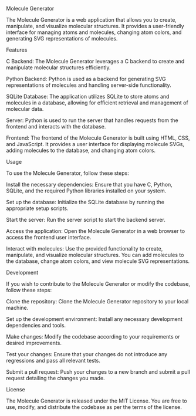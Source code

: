 Molecule Generator

The Molecule Generator is a web application that allows you to create, manipulate, and visualize molecular structures. It provides a user-friendly interface for managing atoms and molecules, changing atom colors, and generating SVG representations of molecules.

Features

C Backend: The Molecule Generator leverages a C backend to create and manipulate molecular structures efficiently.

Python Backend: Python is used as a backend for generating SVG representations of molecules and handling server-side functionality.

SQLite Database: The application utilizes SQLite to store atoms and molecules in a database, allowing for efficient retrieval and management of molecular data.

Server: Python is used to run the server that handles requests from the frontend and interacts with the database.

Frontend: The frontend of the Molecule Generator is built using HTML, CSS, and JavaScript. It provides a user interface for displaying molecule SVGs, adding molecules to the database, and changing atom colors.

Usage

To use the Molecule Generator, follow these steps:

Install the necessary dependencies: Ensure that you have C, Python, SQLite, and the required Python libraries installed on your system.

Set up the database: Initialize the SQLite database by running the appropriate setup scripts.

Start the server: Run the server script to start the backend server.

Access the application: Open the Molecule Generator in a web browser to access the frontend user interface.

Interact with molecules: Use the provided functionality to create, manipulate, and visualize molecular structures. You can add molecules to the database, change atom colors, and view molecule SVG representations.

Development

If you wish to contribute to the Molecule Generator or modify the codebase, follow these steps:

Clone the repository: Clone the Molecule Generator repository to your local machine.

Set up the development environment: Install any necessary development dependencies and tools.

Make changes: Modify the codebase according to your requirements or desired improvements.

Test your changes: Ensure that your changes do not introduce any regressions and pass all relevant tests.

Submit a pull request: Push your changes to a new branch and submit a pull request detailing the changes you made.

License

The Molecule Generator is released under the MIT License. You are free to use, modify, and distribute the codebase as per the terms of the license.
